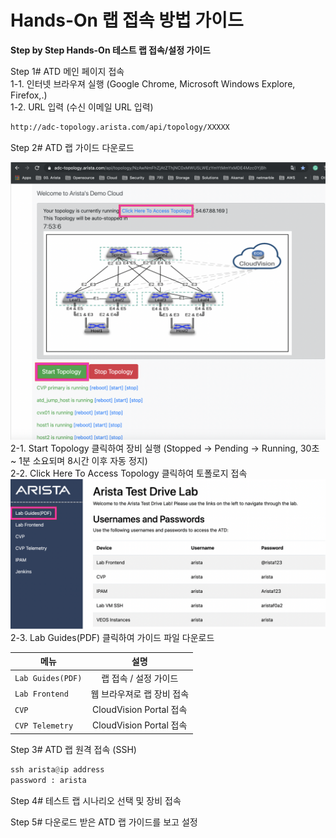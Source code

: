 # Hands-On 랩 접속 방법 가이드

**Step by Step Hands-On 테스트 랩 접속/설정 가이드**

Step 1# ATD 메인 페이지 접속<br>
1-1. 인터넷 브라우져 실행 (Google Chrome, Microsoft Windows Explore, Firefox,.)<br>
1-2. URL 입력 (수신 이메일 URL 입력)
```html
http://adc-topology.arista.com/api/topology/XXXXX
```

Step 2# ATD 랩 가이드 다운로드<br>

![img1](https://github.com/mgsang/19handson/blob/master/Guide/images/step2.png)<br>
2-1. Start Topology 클릭하여 장비 실행 (Stopped -> Pending -> Running, 30초 ~ 1분 소요되며 8시간 이후 자동 정지)<br>
2-2. Click Here To Access Topology 클릭하여 토폴로지 접속<br>
![img2](https://github.com/mgsang/19handson/blob/master/Guide/images/step3.png)<br>
2-3. Lab Guides(PDF) 클릭하여 가이드 파일 다운로드<br>

메뉴 | 설명
---|:---:
`Lab Guides(PDF)` | 랩 접속 / 설정 가이드
`Lab Frontend` | 웹 브라우져로 랩 장비 접속
`CVP` | CloudVision Portal 접속
`CVP Telemetry` | CloudVision Portal 접속

Step 3# ATD 랩 원격 접속 (SSH)

```python
ssh arista@ip address
password : arista
```
Step 4# 테스트 랩 시나리오 선택 및 장비 접속

Step 5# 다운로드 받은 ATD 랩 가이드를 보고 설정
